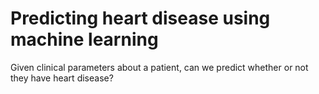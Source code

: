 
# Predicting heart disease using machine learning

Given clinical parameters about a patient, can we predict whether or not they have heart disease?

